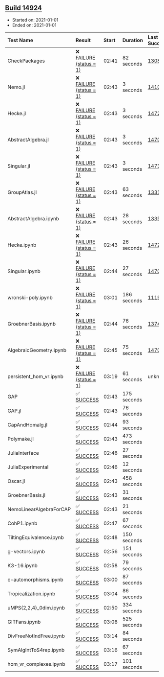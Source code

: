 ## [Build 14924](https://oscarci.mathematik.uni-kl.de/job/oscar/14924/)

* Started on: 2021-01-01
* Ended on: 2021-01-01

| Test Name    | Result | Start | Duration | Last Success | First Failure |
|:-------------|:-------|:------|:---------|:-------------|:--------------|
| CheckPackages | ❌ [FAILURE (status = 1)](https://oscarci.mathematik.uni-kl.de/job/oscar/14924/artifact/logs/build-14924/CheckPackages.log) | 02:41 | 82 seconds | [13085](https://oscarci.mathematik.uni-kl.de/job/oscar/13085/) | [13086](https://oscarci.mathematik.uni-kl.de/job/oscar/13086/) |
| Nemo.jl | ❌ [FAILURE (status = 1)](https://oscarci.mathematik.uni-kl.de/job/oscar/14924/artifact/logs/build-14924/Nemo.jl.log) | 02:43 | 3 seconds | [14101](https://oscarci.mathematik.uni-kl.de/job/oscar/14101/) | [14102](https://oscarci.mathematik.uni-kl.de/job/oscar/14102/) |
| Hecke.jl | ❌ [FAILURE (status = 1)](https://oscarci.mathematik.uni-kl.de/job/oscar/14924/artifact/logs/build-14924/Hecke.jl.log) | 02:43 | 3 seconds | [14723](https://oscarci.mathematik.uni-kl.de/job/oscar/14723/) | [14724](https://oscarci.mathematik.uni-kl.de/job/oscar/14724/) |
| AbstractAlgebra.jl | ❌ [FAILURE (status = 1)](https://oscarci.mathematik.uni-kl.de/job/oscar/14924/artifact/logs/build-14924/AbstractAlgebra.jl.log) | 02:43 | 3 seconds | [14701](https://oscarci.mathematik.uni-kl.de/job/oscar/14701/) | [14702](https://oscarci.mathematik.uni-kl.de/job/oscar/14702/) |
| Singular.jl | ❌ [FAILURE (status = 1)](https://oscarci.mathematik.uni-kl.de/job/oscar/14924/artifact/logs/build-14924/Singular.jl.log) | 02:43 | 3 seconds | [14732](https://oscarci.mathematik.uni-kl.de/job/oscar/14732/) | [14733](https://oscarci.mathematik.uni-kl.de/job/oscar/14733/) |
| GroupAtlas.jl | ❌ [FAILURE (status = 1)](https://oscarci.mathematik.uni-kl.de/job/oscar/14924/artifact/logs/build-14924/GroupAtlas.jl.log) | 02:43 | 63 seconds | [13311](https://oscarci.mathematik.uni-kl.de/job/oscar/13311/) | [13312](https://oscarci.mathematik.uni-kl.de/job/oscar/13312/) |
| AbstractAlgebra.ipynb | ❌ [FAILURE (status = 1)](https://oscarci.mathematik.uni-kl.de/job/oscar/14924/artifact/logs/build-14924/AbstractAlgebra.ipynb.log) | 02:43 | 28 seconds | [13355](https://oscarci.mathematik.uni-kl.de/job/oscar/13355/) | [13356](https://oscarci.mathematik.uni-kl.de/job/oscar/13356/) |
| Hecke.ipynb | ❌ [FAILURE (status = 1)](https://oscarci.mathematik.uni-kl.de/job/oscar/14924/artifact/logs/build-14924/Hecke.ipynb.log) | 02:43 | 26 seconds | [14723](https://oscarci.mathematik.uni-kl.de/job/oscar/14723/) | [14724](https://oscarci.mathematik.uni-kl.de/job/oscar/14724/) |
| Singular.ipynb | ❌ [FAILURE (status = 1)](https://oscarci.mathematik.uni-kl.de/job/oscar/14924/artifact/logs/build-14924/Singular.ipynb.log) | 02:44 | 27 seconds | [14701](https://oscarci.mathematik.uni-kl.de/job/oscar/14701/) | [14702](https://oscarci.mathematik.uni-kl.de/job/oscar/14702/) |
| wronski-poly.ipynb | ❌ [FAILURE (status = 1)](https://oscarci.mathematik.uni-kl.de/job/oscar/14924/artifact/logs/build-14924/wronski-poly.ipynb.log) | 03:01 | 186 seconds | [11192](https://oscarci.mathematik.uni-kl.de/job/oscar/11192/) | [11193](https://oscarci.mathematik.uni-kl.de/job/oscar/11193/) |
| GroebnerBasis.ipynb | ❌ [FAILURE (status = 1)](https://oscarci.mathematik.uni-kl.de/job/oscar/14924/artifact/logs/build-14924/GroebnerBasis.ipynb.log) | 02:44 | 76 seconds | [13748](https://oscarci.mathematik.uni-kl.de/job/oscar/13748/) | [13749](https://oscarci.mathematik.uni-kl.de/job/oscar/13749/) |
| AlgebraicGeometry.ipynb | ❌ [FAILURE (status = 1)](https://oscarci.mathematik.uni-kl.de/job/oscar/14924/artifact/logs/build-14924/AlgebraicGeometry.ipynb.log) | 02:45 | 75 seconds | [14701](https://oscarci.mathematik.uni-kl.de/job/oscar/14701/) | [14702](https://oscarci.mathematik.uni-kl.de/job/oscar/14702/) |
| persistent_hom_vr.ipynb | ❌ [FAILURE (status = 1)](https://oscarci.mathematik.uni-kl.de/job/oscar/14924/artifact/logs/build-14924/persistent_hom_vr.ipynb.log) | 03:19 | 61 seconds | unknown | unknown |
| GAP | ✅ [SUCCESS](https://oscarci.mathematik.uni-kl.de/job/oscar/14924/artifact/logs/build-14924/GAP.log) | 02:43 | 175 seconds |  |  |
| GAP.jl | ✅ [SUCCESS](https://oscarci.mathematik.uni-kl.de/job/oscar/14924/artifact/logs/build-14924/GAP.jl.log) | 02:43 | 76 seconds |  |  |
| CapAndHomalg.jl | ✅ [SUCCESS](https://oscarci.mathematik.uni-kl.de/job/oscar/14924/artifact/logs/build-14924/CapAndHomalg.jl.log) | 02:44 | 93 seconds |  |  |
| Polymake.jl | ✅ [SUCCESS](https://oscarci.mathematik.uni-kl.de/job/oscar/14924/artifact/logs/build-14924/Polymake.jl.log) | 02:43 | 473 seconds |  |  |
| JuliaInterface | ✅ [SUCCESS](https://oscarci.mathematik.uni-kl.de/job/oscar/14924/artifact/logs/build-14924/JuliaInterface.log) | 02:46 | 27 seconds |  |  |
| JuliaExperimental | ✅ [SUCCESS](https://oscarci.mathematik.uni-kl.de/job/oscar/14924/artifact/logs/build-14924/JuliaExperimental.log) | 02:46 | 12 seconds |  |  |
| Oscar.jl | ✅ [SUCCESS](https://oscarci.mathematik.uni-kl.de/job/oscar/14924/artifact/logs/build-14924/Oscar.jl.log) | 02:43 | 458 seconds |  |  |
| GroebnerBasis.jl | ✅ [SUCCESS](https://oscarci.mathematik.uni-kl.de/job/oscar/14924/artifact/logs/build-14924/GroebnerBasis.jl.log) | 02:43 | 31 seconds |  |  |
| NemoLinearAlgebraForCAP | ✅ [SUCCESS](https://oscarci.mathematik.uni-kl.de/job/oscar/14924/artifact/logs/build-14924/NemoLinearAlgebraForCAP.log) | 02:43 | 21 seconds |  |  |
| CohP1.ipynb | ✅ [SUCCESS](https://oscarci.mathematik.uni-kl.de/job/oscar/14924/artifact/logs/build-14924/CohP1.ipynb.log) | 02:47 | 67 seconds |  |  |
| TiltingEquivalence.ipynb | ✅ [SUCCESS](https://oscarci.mathematik.uni-kl.de/job/oscar/14924/artifact/logs/build-14924/TiltingEquivalence.ipynb.log) | 02:48 | 150 seconds |  |  |
| g-vectors.ipynb | ✅ [SUCCESS](https://oscarci.mathematik.uni-kl.de/job/oscar/14924/artifact/logs/build-14924/g-vectors.ipynb.log) | 02:56 | 151 seconds |  |  |
| K3-16.ipynb | ✅ [SUCCESS](https://oscarci.mathematik.uni-kl.de/job/oscar/14924/artifact/logs/build-14924/K3-16.ipynb.log) | 02:58 | 79 seconds |  |  |
| c-automorphisms.ipynb | ✅ [SUCCESS](https://oscarci.mathematik.uni-kl.de/job/oscar/14924/artifact/logs/build-14924/c-automorphisms.ipynb.log) | 03:00 | 87 seconds |  |  |
| Tropicalization.ipynb | ✅ [SUCCESS](https://oscarci.mathematik.uni-kl.de/job/oscar/14924/artifact/logs/build-14924/Tropicalization.ipynb.log) | 03:04 | 86 seconds |  |  |
| uMPS(2,2,4)_0dim.ipynb | ✅ [SUCCESS](https://oscarci.mathematik.uni-kl.de/job/oscar/14924/artifact/logs/build-14924/uMPS-2-2-4-_0dim.ipynb.log) | 02:50 | 334 seconds |  |  |
| GITFans.ipynb | ✅ [SUCCESS](https://oscarci.mathematik.uni-kl.de/job/oscar/14924/artifact/logs/build-14924/GITFans.ipynb.log) | 03:06 | 525 seconds |  |  |
| DivFreeNotIndFree.ipynb | ✅ [SUCCESS](https://oscarci.mathematik.uni-kl.de/job/oscar/14924/artifact/logs/build-14924/DivFreeNotIndFree.ipynb.log) | 03:14 | 84 seconds |  |  |
| SymAlgIntToS4rep.ipynb | ✅ [SUCCESS](https://oscarci.mathematik.uni-kl.de/job/oscar/14924/artifact/logs/build-14924/SymAlgIntToS4rep.ipynb.log) | 03:16 | 67 seconds |  |  |
| hom_vr_complexes.ipynb | ✅ [SUCCESS](https://oscarci.mathematik.uni-kl.de/job/oscar/14924/artifact/logs/build-14924/hom_vr_complexes.ipynb.log) | 03:17 | 101 seconds |  |  |
